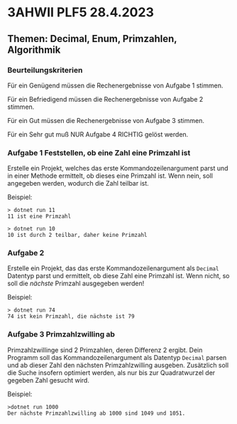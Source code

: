 ﻿# 3AHWII PLF5 28.4.2023

## Themen: Decimal, Enum, Primzahlen, Algorithmik

### Beurteilungskriterien

Für ein Genügend müssen die Rechenergebnisse von Aufgabe 1 stimmen.

Für ein Befriedigend müssen die Rechenergebnisse von Aufgabe 2 stimmen.

Für ein Gut müssen die Rechenergebnisse von Aufgabe 3 stimmen.

Für ein Sehr gut muß NUR Aufgabe 4 RICHTIG gelöst werden.

### Aufgabe 1 Feststellen, ob eine Zahl eine Primzahl ist

Erstelle ein Projekt, welches das erste Kommandozeilenargument parst und in
einer Methode ermittelt, ob dieses eine Primzahl ist. Wenn nein, soll
angegeben werden, wodurch die Zahl teilbar ist.

Beispiel:

```text
> dotnet run 11
11 ist eine Primzahl

> dotnet run 10
10 ist durch 2 teilbar, daher keine Primzahl
```

### Aufgabe 2

Erstelle ein Projekt, das das erste Kommandozeilenargument als `Decimal`
Datentyp parst und ermittelt, ob diese Zahl eine Primzahl ist. Wenn nicht,
so soll die *nächste* Primzahl ausgegeben werden!

Beispiel:

```text
> dotnet run 74
74 ist kein Primzahl, die nächste ist 79
```

### Aufgabe 3 Primzahlzwilling ab

Primzahlzwillinge sind 2 Primzahlen, deren Differenz 2 ergibt. Dein Programm
soll das Kommandozeilenargument als Datentyp `Decimal` parsen und ab dieser
Zahl den nächsten Primzahlzwilling ausgeben. Zusätzlich soll die Suche
insofern optimiert werden, als nur bis zur Quadratwurzel der gegeben Zahl
gesucht wird.

Beispiel:

```text
>dotnet run 1000
Der nächste Primzahlzwilling ab 1000 sind 1049 und 1051.
```
